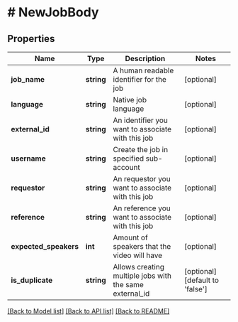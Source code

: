 # # NewJobBody

## Properties

Name | Type | Description | Notes
------------ | ------------- | ------------- | -------------
**job_name** | **string** | A human readable identifier for the job | [optional]
**language** | **string** | Native job language | [optional]
**external_id** | **string** | An identifier you want to associate with this job | [optional]
**username** | **string** | Create the job in specified sub-account | [optional]
**requestor** | **string** | An requestor you want to associate with this job | [optional]
**reference** | **string** | An reference you want to associate with this job | [optional]
**expected_speakers** | **int** | Amount of speakers that the video will have | [optional]
**is_duplicate** | **string** | Allows creating multiple jobs with the same external_id | [optional] [default to 'false']

[[Back to Model list]](../../README.md#models) [[Back to API list]](../../README.md#endpoints) [[Back to README]](../../README.md)
